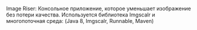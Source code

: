 Image Riser:
Консольное приложение, которое уменьшает изображение без потери качества. Используется библиотека Imgscalr и многопоточная среда:
(Java 8, Imgscalr, Runnable, Maven)
